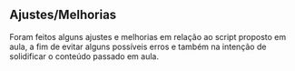 ## Ajustes/Melhorias

Foram feitos alguns ajustes e melhorias em relação ao script proposto em aula, 
a fim de evitar alguns possíveis erros e também na intenção de solidificar o conteúdo
passado em aula.